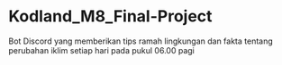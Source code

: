 # Kodland_M8_Final-Project

Bot Discord yang memberikan tips ramah lingkungan dan fakta tentang perubahan iklim setiap hari pada pukul 06.00 pagi
